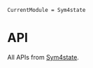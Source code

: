 ```@meta
CurrentModule = Sym4state
```

# API

All APIs from [Sym4state](https://github.com/a-lost-wapiti/Sym4state.jl).

```@index
```
